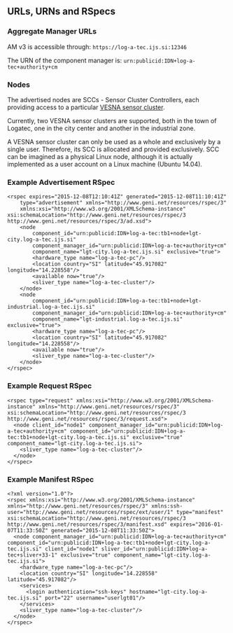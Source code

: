 <!-- vim: linebreak filetype=markdown expandtab ts=4 sw=4
-->
<meta charset="utf-8">

## URLs, URNs and RSpecs

### Aggregate Manager URLs
AM v3 is accessible through: `https://log-a-tec.ijs.si:12346`

The URN of the component manager is: `urn:publicid:IDN+log-a-tec+authority+cm`

### Nodes
The advertised nodes are SCCs - Sensor Cluster Controllers, each providing access to a particular [VESNA sensor cluster](cr.html#locations).

Currently, two VESNA sensor clusters are supported, both in the town of Logatec, one in the city center and another in the industrial zone.

A VESNA sensor cluster can only be used as a whole and exclusively by a single user. Therefore, its SCC is allocated and provided exclusively. SCC can be imagined as a physical Linux node, although it is actually implemented as a user account on a Linux machine (Ubuntu 14.04).

### Example Advertisement RSpec

    <rspec expires="2015-12-08T12:10:41Z" generated="2015-12-08T11:10:41Z"
        type="advertisement" xmlns="http://www.geni.net/resources/rspec/3"
        xmlns:xsi="http://www.w3.org/2001/XMLSchema-instance" xsi:schemaLocation="http://www.geni.net/resources/rspec/3 http://www.geni.net/resources/rspec/3/ad.xsd">
        <node
            component_id="urn:publicid:IDN+log-a-tec:tb1+node+lgt-city.log-a-tec.ijs.si"
            component_manager_id="urn:publicid:IDN+log-a-tec+authority+cm"
            component_name="lgt-city.log-a-tec.ijs.si" exclusive="true">
            <hardware_type name="log-a-tec-pc"/>
            <location country="SI" latitude="45.917082" longitude="14.228558"/>
            <available now="true"/>
            <sliver_type name="log-a-tec-cluster"/>
        </node>
        <node
            component_id="urn:publicid:IDN+log-a-tec:tb1+node+lgt-industrial.log-a-tec.ijs.si"
            component_manager_id="urn:publicid:IDN+log-a-tec+authority+cm"
            component_name="lgt-industrial.log-a-tec.ijs.si" exclusive="true">
            <hardware_type name="log-a-tec-pc"/>
            <location country="SI" latitude="45.917082" longitude="14.228558"/>
            <available now="true"/>
            <sliver_type name="log-a-tec-cluster"/>
        </node>
    </rspec>    

### Example Request RSpec
    <rspec type="request" xmlns:xsi="http://www.w3.org/2001/XMLSchema-instance" xmlns="http://www.geni.net/resources/rspec/3" xsi:schemaLocation="http://www.geni.net/resources/rspec/3 http://www.geni.net/resources/rspec/3/request.xsd">
      <node client_id="node1" component_manager_id="urn:publicid:IDN+log-a-tec+authority+cm" component_id="urn:publicid:IDN+log-a-tec:tb1+node+lgt-city.log-a-tec.ijs.si" exclusive="true" component_name="lgt-city.log-a-tec.ijs.si">
        <sliver_type name="log-a-tec-cluster"/>
      </node>
    </rspec> 



### Example Manifest RSpec
    <?xml version="1.0"?>
    <rspec xmlns:xsi="http://www.w3.org/2001/XMLSchema-instance" xmlns="http://www.geni.net/resources/rspec/3" xmlns:ssh-user="http://www.geni.net/resources/rspec/ext/user/1" type="manifest" xsi:schemaLocation="http://www.geni.net/resources/rspec/3 http://www.geni.net/resources/rspec/3/manifest.xsd" expires="2016-01-07T11:33:50Z" generated="2015-12-08T11:33:50Z">
      <node component_manager_id="urn:publicid:IDN+log-a-tec+authority+cm" component_id="urn:publicid:IDN+log-a-tec:tb1+node+lgt-city.log-a-tec.ijs.si" client_id="node1" sliver_id="urn:publicid:IDN+log-a-tec+sliver+33-1" exclusive="true" component_name="lgt-city.log-a-tec.ijs.si">
        <hardware_type name="log-a-tec-pc"/>
        <location country="SI" longitude="14.228558" latitude="45.917082"/>
        <services>
          <login authentication="ssh-keys" hostname="lgt-city.log-a-tec.ijs.si" port="22" username="userlgt01"/>
        </services>
        <sliver_type name="log-a-tec-cluster"/>
      </node>
    </rspec>   



